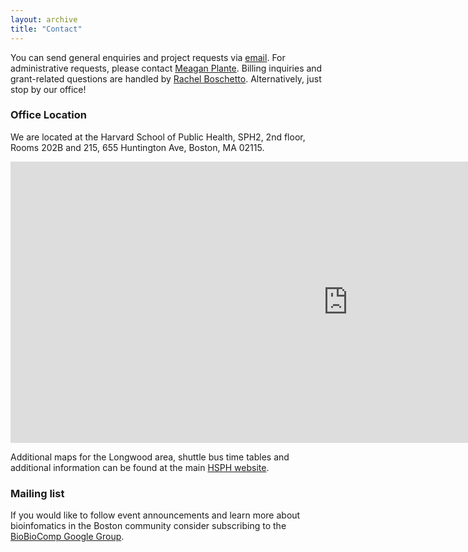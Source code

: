 ```yaml
---
layout: archive
title: "Contact"
---
```


You can send general enquiries and project requests via [email](mailto:bioinformatics@hsph.harvard.edu). For administrative requests, please contact [Meagan Plante](mailto:mplante@hsph.harvard.edu). Billing inquiries and grant-related questions are handled by [Rachel Boschetto](mailto:rboschet@hsph.harvard.edu). Alternatively, just stop by our office!

### Office Location

We are located at the Harvard School of Public Health, SPH2, 2nd floor, Rooms 202B and 215, 655 Huntington Ave, Boston, MA 02115. 

<iframe src="https://www.google.com/maps/embed?pb=!1m18!1m12!1m3!1d5898.66583363224!2d-71.10239336878662!3d42.33542501123007!2m3!1f0!2f0!3f0!3m2!1i1024!2i768!4f13.1!3m3!1m2!1s0x89e379895b79ced3%3A0x679266ac78a5478a!2s655+Huntington+Ave!5e0!3m2!1sen!2sus!4v1397283489103" width="1080" height="450" frameborder="0" style="border:0"></iframe>

Additional maps for the Longwood area, shuttle bus time tables and additional information can be found at the main [HSPH website](http://www.hsph.harvard.edu/about/location-and-directions/).


### Mailing list

If you would like to follow event announcements and learn more about bioinfomatics in the Boston community consider subscribing to the [BioBioComp Google Group](http://groups.google.com/group/biobiocomp?hl=en).


